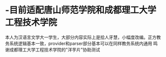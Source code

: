 # -目前适配唐山师范学院和成都理工大学工程技术学院
本人为汉语言文学大一学生，大部分内容实际上是拾人牙慧，小幅度改编。正方教务系统逻辑基本一致，provider和parser部分基本可以在同样教务系统内通用
鸣谢成都理工大学工程技术学院的"洋芋片"协助测试
